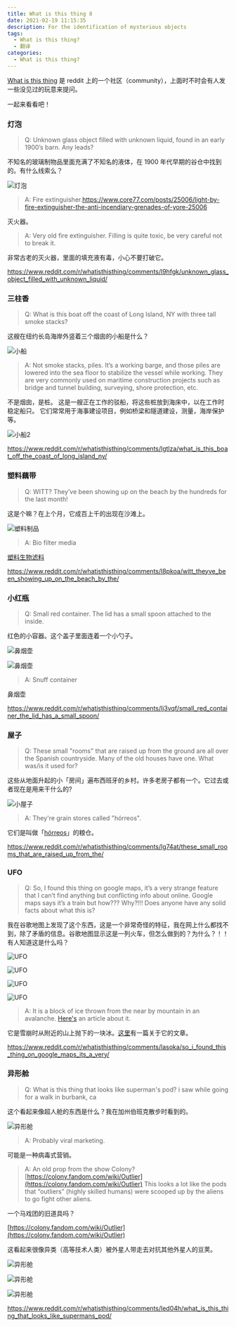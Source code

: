 ```yaml
---
title: What is this thing 8
date: 2021-02-19 11:15:35
description: For the identification of mysterious objects
tags:  
  - What is this thing?
  - 翻译
categories:
  - What is this thing?
---
```


[What is this thing](https://www.reddit.com/r/whatisthisthing/) 是 reddit 上的一个社区（community），上面时不时会有人发一些没见过的玩意来提问。

一起来看看吧！

<!-- more -->

### 灯泡

> Q: Unknown glass object filled with unknown liquid, found in an early 1900’s barn. Any leads?

不知名的玻璃制物品里面充满了不知名的液体，在 1900 年代早期的谷仓中找到的。有什么线索么？

![灯泡](https://cdn.jsdelivr.net/gh/AemonCao/AemonCao.github.io@source/source/_posts/whatisthisthing-8/灯泡.jpg)

> A: Fire extinguisher.<https://www.core77.com/posts/25006/light-by-fire-extinguisher-the-anti-incendiary-grenades-of-yore-25006>

灭火器。

> A: Very old fire extinguisher. Filling is quite toxic, be very careful not to break it.

非常古老的灭火器，里面的填充液有毒，小心不要打破它。

<https://www.reddit.com/r/whatisthisthing/comments/l9hfgk/unknown_glass_object_filled_with_unknown_liquid/>

### 三柱香

> Q: What is this boat off the coast of Long Island, NY with three tall smoke stacks?

这艘在纽约长岛海岸外竖着三个烟囱的小船是什么？

![小船](https://cdn.jsdelivr.net/gh/AemonCao/AemonCao.github.io@source/source/_posts/whatisthisthing-8/小船.jpg)

> A: Not smoke stacks, piles. It’s a working barge, and those piles are lowered into the sea floor to stabilize the vessel while working. They are very commonly used on maritime construction projects such as bridge and tunnel building, surveying, shore protection, etc.

不是烟囱，是桩。 这是一艘正在工作的驳船，将这些桩放到海床中，以在工作时稳定船只。 它们常常用于海事建设项目，例如桥梁和隧道建设，测量，海岸保护等。

![小船2](https://cdn.jsdelivr.net/gh/AemonCao/AemonCao.github.io@source/source/_posts/whatisthisthing-8/小船2.jpg)

<https://www.reddit.com/r/whatisthisthing/comments/lgtlza/what_is_this_boat_off_the_coast_of_long_island_ny/>

### 塑料藕带

> Q: WITT? They’ve been showing up on the beach by the hundreds for the last month!

这是个嘛？在上个月，它成百上千的出现在沙滩上。

![塑料制品](https://cdn.jsdelivr.net/gh/AemonCao/AemonCao.github.io@source/source/_posts/whatisthisthing-8/塑料制品.png)

> A: Bio filter media

[塑料生物滤料](https://www.alibaba.com/product-detail/plastic-bio-filter-media-MBBR-media_60613635014.html)

<https://www.reddit.com/r/whatisthisthing/comments/l8pkoa/witt_theyve_been_showing_up_on_the_beach_by_the/>

### 小红瓶

> Q: Small red container. The lid has a small spoon attached to the inside.

红色的小容器。这个盖子里面连着一个小勺子。

![鼻烟壶](https://cdn.jsdelivr.net/gh/AemonCao/AemonCao.github.io@source/source/_posts/whatisthisthing-8/鼻烟壶.jpg)

![鼻烟壶](https://cdn.jsdelivr.net/gh/AemonCao/AemonCao.github.io@source/source/_posts/whatisthisthing-8/鼻烟壶2.jpg)

> A: Snuff container

鼻烟壶

<https://www.reddit.com/r/whatisthisthing/comments/lj3vqf/small_red_container_the_lid_has_a_small_spoon/>

### 屋子

> Q: These small "rooms" that are raised up from the ground are all over the Spanish countryside. Many of the old houses have one. What was/is it used for?

这些从地面升起的小「房间」遍布西班牙的乡村。许多老房子都有一个。它过去或者现在是用来干什么的?

![小屋子](https://cdn.jsdelivr.net/gh/AemonCao/AemonCao.github.io@source/source/_posts/whatisthisthing-8/小屋子.png)

> A: They're grain stores called "hórreos".

它们是叫做「[hórreos](https://en.wikipedia.org/wiki/H%C3%B3rreo)」的粮仓。

<https://www.reddit.com/r/whatisthisthing/comments/lg74at/these_small_rooms_that_are_raised_up_from_the/>

### UFO

> Q: So, I found this thing on google maps, it’s a very strange feature that I can’t find anything but conflicting info about online. Google maps says it’s a train but how??? Why?!!! Does anyone have any solid facts about what this is?

我在谷歌地图上发现了这个东西，这是一个非常奇怪的特征，我在网上什么都找不到，除了矛盾的信息。谷歌地图显示这是一列火车，但怎么做到的？为什么？！！有人知道这是什么吗？

![UFO](https://cdn.jsdelivr.net/gh/AemonCao/AemonCao.github.io@source/source/_posts/whatisthisthing-8/UFO1.jpg)

![UFO](https://cdn.jsdelivr.net/gh/AemonCao/AemonCao.github.io@source/source/_posts/whatisthisthing-8/UFO2.jpg)

![UFO](https://cdn.jsdelivr.net/gh/AemonCao/AemonCao.github.io@source/source/_posts/whatisthisthing-8/UFO3.jpg)

![UFO](https://cdn.jsdelivr.net/gh/AemonCao/AemonCao.github.io@source/source/_posts/whatisthisthing-8/UFO4.jpg)

> A: It is a block of ice thrown from the near by mountain in an avalanche. [Here's](https://www.livescience.com/61926-snow-antarctica-google-ufo.html) an article about it.

它是雪崩时从附近的山上抛下的一块冰。[这里](https://www.livescience.com/61926-snow-antarctica-google-ufo.html)有一篇关于它的文章。

<https://www.reddit.com/r/whatisthisthing/comments/lasoka/so_i_found_this_thing_on_google_maps_its_a_very/>

### 异形舱

> Q: What is this thing that looks like superman's pod? i saw while going for a walk in burbank, ca

这个看起来像超人舱的东西是什么？我在加州伯班克散步时看到的。

![异形舱](https://cdn.jsdelivr.net/gh/AemonCao/AemonCao.github.io@source/source/_posts/whatisthisthing-8/异形舱.jpg)

> A: Probably viral marketing.

可能是一种病毒式营销。

> A: An old prop from the show Colony?
> [https://colony.fandom.com/wiki/Outlier](https://colony.fandom.com/wiki/Outlier)
> This looks a lot like the pods that “outliers” (highly skilled humans) were scooped up by the aliens to go fight other aliens.

一个马戏团的旧道具吗？

[https://colony.fandom.com/wiki/Outlier](https://colony.fandom.com/wiki/Outlier)

这看起来很像异类（高等技术人类）被外星人带走去对抗其他外星人的豆荚。

![异形舱](https://cdn.jsdelivr.net/gh/AemonCao/AemonCao.github.io@source/source/_posts/whatisthisthing-8/异形舱2.png)

![异形舱](https://cdn.jsdelivr.net/gh/AemonCao/AemonCao.github.io@source/source/_posts/whatisthisthing-8/异形舱3.png)

![异形舱](https://cdn.jsdelivr.net/gh/AemonCao/AemonCao.github.io@source/source/_posts/whatisthisthing-8/异形舱4.png)

<https://www.reddit.com/r/whatisthisthing/comments/led04h/what_is_this_thing_that_looks_like_supermans_pod/>
